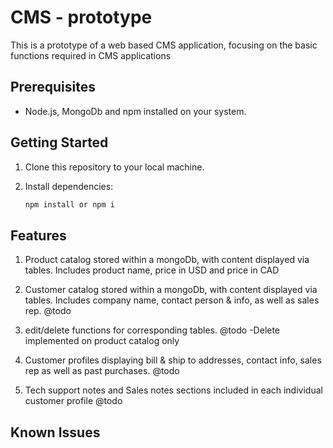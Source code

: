 # CMS - prototype

This is a prototype of a web based CMS application, focusing on the basic functions required in CMS applications

## Prerequisites

- Node.js, MongoDb and npm installed on your system.

## Getting Started

1. Clone this repository to your local machine.

2. Install dependencies:

   ```bash
   npm install or npm i

## Features

1. Product catalog stored within a mongoDb, with content displayed via tables. Includes product name, price in USD and price in CAD

2. Customer catalog stored within a mongoDb, with content displayed via tables. Includes company name, contact person & info, as well as sales rep. @todo

3. edit/delete functions for corresponding tables. @todo -Delete implemented on product catalog only

4. Customer profiles displaying bill & ship to addresses, contact info, sales rep as well as past purchases. @todo

5. Tech support notes and Sales notes sections included in each individual customer profile @todo

## Known Issues

